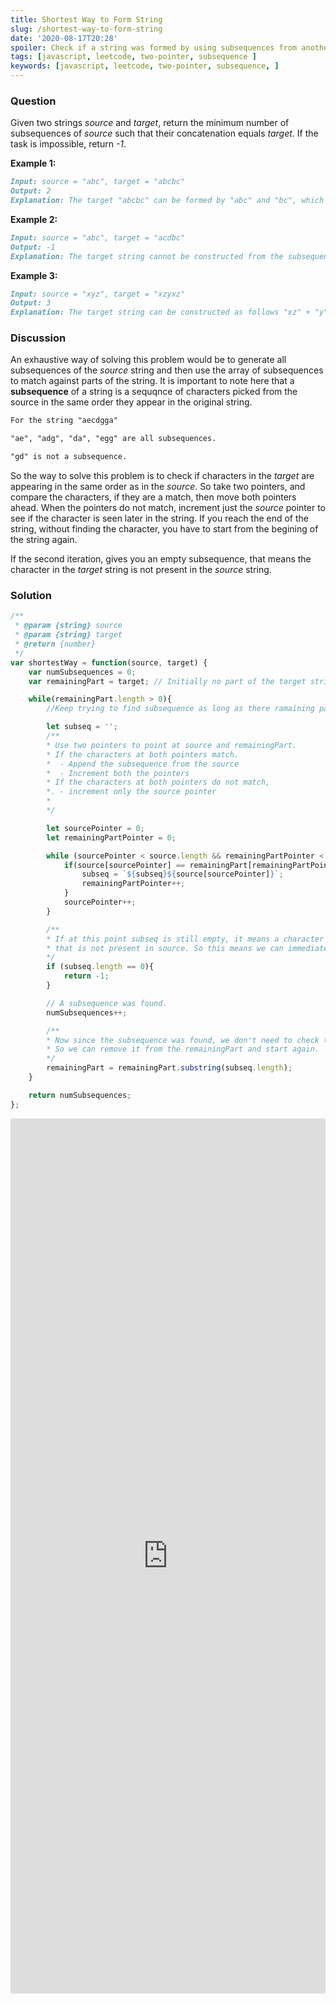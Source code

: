 ```yaml
---
title: Shortest Way to Form String
slug: /shortest-way-to-form-string
date: '2020-08-17T20:28'
spoiler: Check if a string was formed by using subsequences from another.
tags: [javascript, leetcode, two-pointer, subsequence ]
keywords: [javascript, leetcode, two-pointer, subsequence, ]
---
```


### Question
Given two strings *source* and *target*, return the minimum number of subsequences of *source* such that their concatenation equals *target*. If the task is impossible, return *-1*.

**Example 1:**
```md
Input: source = "abc", target = "abcbc"
Output: 2
Explanation: The target "abcbc" can be formed by "abc" and "bc", which are subsequences of source "abc".
```

**Example 2:**
```md
Input: source = "abc", target = "acdbc"
Output: -1
Explanation: The target string cannot be constructed from the subsequences of source string due to the character "d" in target string.
```
**Example 3:**
```md
Input: source = "xyz", target = "xzyxz"
Output: 3
Explanation: The target string can be constructed as follows "xz" + "y" + "xz".
```
### Discussion

An exhaustive way of solving this problem would be to generate all subsequences of the *source* string and then use the array of subsequences to match against parts of the string.
It is important to note here that a **subsequence** of a string is a sequqnce of characters picked from the source in the same order they appear in the original string.

```md
For the string "aecdgga"

"ae", "adg", "da", "egg" are all subsequences.

"gd" is not a subsequence.
```

So the way to solve this problem is to check if characters in the *target* are appearing in the same order as in the *source*. So take two pointers, and compare the characters, if they are a match, then move both pointers ahead. When the pointers do not match, increment just the *source* pointer to see if the character is seen later in the string. If you reach the end of the string, without finding the character, you have to start from the begining of the string again.

If the second iteration, gives you an empty subsequence, that means the character in the *target* string is not present in the *source* string.

### Solution
```js
/**
 * @param {string} source
 * @param {string} target
 * @return {number}
 */
var shortestWay = function(source, target) {
    var numSubsequences = 0;
    var remainingPart = target; // Initially no part of the target string has been found.

    while(remainingPart.length > 0){
        //Keep trying to find subsequence as long as there ramaining part is not null

        let subseq = '';
        /**
        * Use two pointers to point at source and remainingPart.
        * If the characters at both pointers match.
        *  - Append the subsequence from the source
        *  - Increment both the pointers
        * If the characters at both pointers do not match,
        *. - increment only the source pointer
        *
        */

        let sourcePointer = 0;
        let remainingPartPointer = 0;

        while (sourcePointer < source.length && remainingPartPointer < remainingPart.length){
            if(source[sourcePointer] == remainingPart[remainingPartPointer]){
                subseq = `${subseq}${source[sourcePointer]}`;
                remainingPartPointer++;
            }
            sourcePointer++;
        }

        /**
        * If at this point subseq is still empty, it means a character was found in the remainingPart
        * that is not present in source. So this means we can immediately return -1.
        */
        if (subseq.length == 0){
            return -1;
        }

        // A subsequence was found.
        numSubsequences++;

        /**
        * Now since the subsequence was found, we don't need to check that part.
        * So we can remove it from the remainingPart and start again.
        */
        remainingPart = remainingPart.substring(subseq.length);
    }

    return numSubsequences;
};
```
<iframe height="1400px" width="100%" src="https://repl.it/@jagzviruz/Shortest-way-to-form-string?lite=true" scrolling="no" frameborder="no" allowtransparency="true" allowfullscreen="true" sandbox="allow-forms allow-pointer-lock allow-popups allow-same-origin allow-scripts allow-modals"></iframe>
